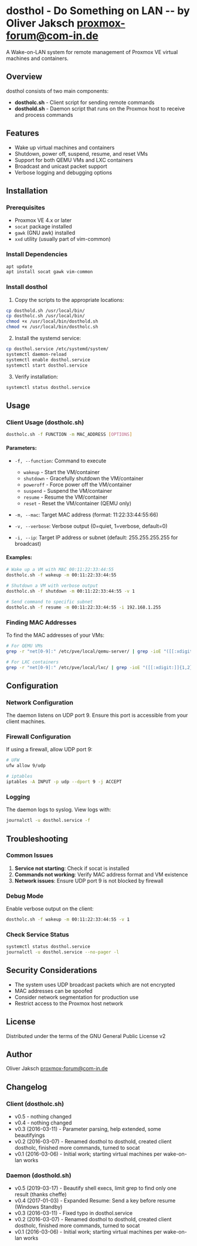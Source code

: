 # dosthol - Do Something on LAN -- by Oliver Jaksch proxmox-forum@com-in.de

A Wake-on-LAN system for remote management of Proxmox VE virtual machines and containers.

## Overview

dosthol consists of two main components:
- **dostholc.sh** - Client script for sending remote commands
- **dosthold.sh** - Daemon script that runs on the Proxmox host to receive and process commands

## Features

- Wake up virtual machines and containers
- Shutdown, power off, suspend, resume, and reset VMs
- Support for both QEMU VMs and LXC containers
- Broadcast and unicast packet support
- Verbose logging and debugging options

## Installation

### Prerequisites

- Proxmox VE 4.x or later
- `socat` package installed
- `gawk` (GNU awk) installed
- `xxd` utility (usually part of vim-common)

### Install Dependencies

```bash
apt update
apt install socat gawk vim-common
```

### Install dosthol

1. Copy the scripts to the appropriate locations:
```bash
cp dosthold.sh /usr/local/bin/
cp dostholc.sh /usr/local/bin/
chmod +x /usr/local/bin/dosthold.sh
chmod +x /usr/local/bin/dostholc.sh
```

2. Install the systemd service:
```bash
cp dosthol.service /etc/systemd/system/
systemctl daemon-reload
systemctl enable dosthol.service
systemctl start dosthol.service
```

3. Verify installation:
```bash
systemctl status dosthol.service
```

## Usage

### Client Usage (dostholc.sh)

```bash
dostholc.sh -f FUNCTION -m MAC_ADDRESS [OPTIONS]
```

#### Parameters:
- `-f, --function`: Command to execute
  - `wakeup` - Start the VM/container
  - `shutdown` - Gracefully shutdown the VM/container
  - `poweroff` - Force power off the VM/container
  - `suspend` - Suspend the VM/container
  - `resume` - Resume the VM/container
  - `reset` - Reset the VM/container (QEMU only)

- `-m, --mac`: Target MAC address (format: 11:22:33:44:55:66)
- `-v, --verbose`: Verbose output (0=quiet, 1=verbose, default=0)
- `-i, --ip`: Target IP address or subnet (default: 255.255.255.255 for broadcast)

#### Examples:

```bash
# Wake up a VM with MAC 00:11:22:33:44:55
dostholc.sh -f wakeup -m 00:11:22:33:44:55

# Shutdown a VM with verbose output
dostholc.sh -f shutdown -m 00:11:22:33:44:55 -v 1

# Send command to specific subnet
dostholc.sh -f resume -m 00:11:22:33:44:55 -i 192.168.1.255
```

### Finding MAC Addresses

To find the MAC addresses of your VMs:

```bash
# For QEMU VMs
grep -r "net[0-9]:" /etc/pve/local/qemu-server/ | grep -ioE "([[:xdigit:]]{1,2}:){5}[[:xdigit:]]{1,2}"

# For LXC containers
grep -r "net[0-9]:" /etc/pve/local/lxc/ | grep -ioE "([[:xdigit:]]{1,2}:){5}[[:xdigit:]]{1,2}"
```

## Configuration

### Network Configuration

The daemon listens on UDP port 9. Ensure this port is accessible from your client machines.

### Firewall Configuration

If using a firewall, allow UDP port 9:

```bash
# UFW
ufw allow 9/udp

# iptables
iptables -A INPUT -p udp --dport 9 -j ACCEPT
```

### Logging

The daemon logs to syslog. View logs with:

```bash
journalctl -u dosthol.service -f
```

## Troubleshooting

### Common Issues

1. **Service not starting**: Check if socat is installed
2. **Commands not working**: Verify MAC address format and VM existence
3. **Network issues**: Ensure UDP port 9 is not blocked by firewall

### Debug Mode

Enable verbose output on the client:
```bash
dostholc.sh -f wakeup -m 00:11:22:33:44:55 -v 1
```

### Check Service Status

```bash
systemctl status dosthol.service
journalctl -u dosthol.service --no-pager -l
```

## Security Considerations

- The system uses UDP broadcast packets which are not encrypted
- MAC addresses can be spoofed
- Consider network segmentation for production use
- Restrict access to the Proxmox host network

## License

Distributed under the terms of the GNU General Public License v2

## Author

Oliver Jaksch <proxmox-forum@com-in.de>

## Changelog

### Client (dostholc.sh)
- v0.5 - nothing changed
- v0.4 - nothing changed
- v0.3 (2016-03-11) - Parameter parsing, help extended, some beautifyings
- v0.2 (2016-03-07) - Renamed dosthol to dosthold, created client dostholc, finished more commands, turned to socat
- v0.1 (2016-03-06) - Initial work; starting virtual machines per wake-on-lan works

### Daemon (dosthold.sh)
- v0.5 (2019-03-17) - Beautify shell execs, limit grep to find only one result (thanks cheffe)
- v0.4 (2017-01-03) - Expanded Resume: Send a key before resume (Windows Standby)
- v0.3 (2016-03-11) - Fixed typo in dosthol.service
- v0.2 (2016-03-07) - Renamed dosthol to dosthold, created client dostholc, finished more commands, turned to socat
- v0.1 (2016-03-06) - Initial work; starting virtual machines per wake-on-lan works

